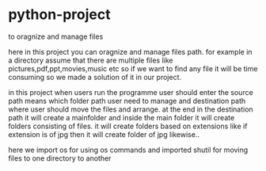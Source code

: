 # python-project
to oragnize and manage files

here in this project you can oragnize and manage files path.
for example in a directory assume that there are multiple files like pictures,pdf,ppt,movies,music etc
so if we want to find any file it will be time consuming 
so we made a solution of it in our project.

in this project when users run the programme user should enter the source path means which folder path user need to manage and destination path where user should move the files 
and arrange.
at the end in the destination path it will create a mainfolder and inside the main folder it will create folders consisting of files.
it will create folders based on extensions like if extension is of jpg then it will create folder of jpg likewise..

here we import os for using os commands
and imported shutil for moving files to one directory to another

